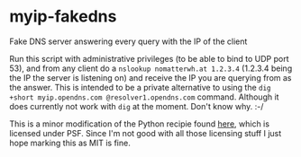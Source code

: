 # myip-fakedns
Fake DNS server answering every query with the IP of the client

Run this script with administrative privileges (to be able to bind to UDP port 53), and from any client do a `nslookup nomatterwh.at 1.2.3.4` (1.2.3.4 being the IP the server is listening on) and receive the IP you are querying from as the answer. This is intended to be a private alternative to using the `dig +short myip.opendns.com @resolver1.opendns.com` command. Although it does currently not work with `dig` at the moment. Don't know why. :-/

This is a minor modification of the Python recipie found [here](http://code.activestate.com/recipes/491264-mini-fake-dns-server/), which is licensed under PSF. Since I'm not good with all those licensing stuff I just hope marking this as MIT is fine.
